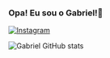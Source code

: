 ### Opa! Eu sou o Gabriel!👋

[![Instagram](https://img.shields.io/badge/Instagram-E4405F?style=for-the-badge&logo=instagram&logoColor=white)](https://www.instagram.com/gabrielxl1)

![Gabriel GitHub stats](https://github-readme-stats.vercel.app/api?username=gabrielmendonca7&show_icons=true&theme=dark)



